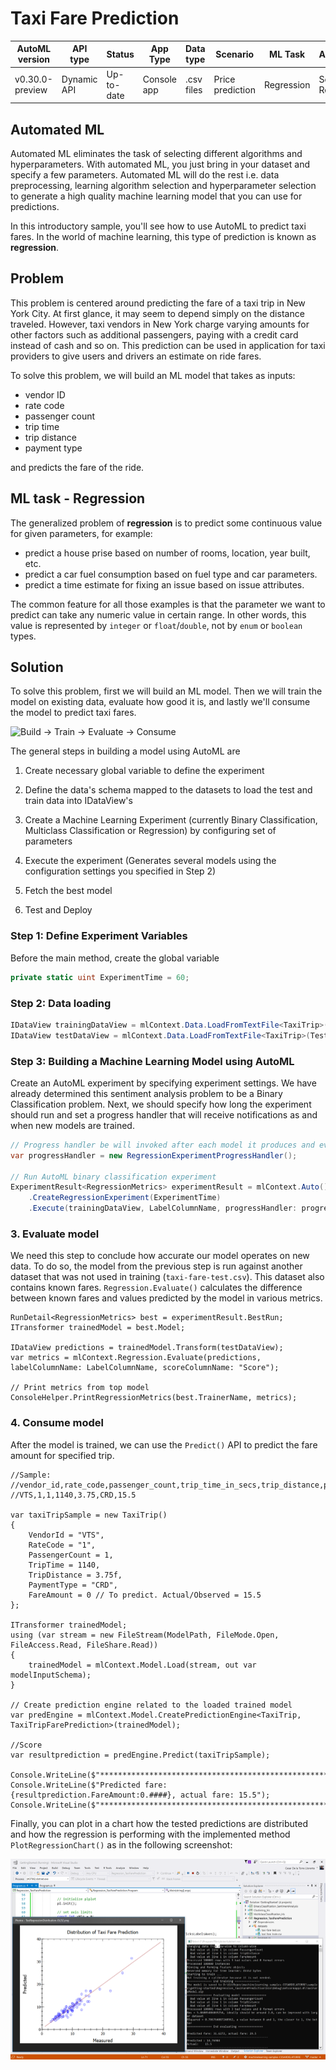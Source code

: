# Taxi Fare Prediction

| AutoML version | API type          | Status                        | App Type    | Data type | Scenario            | ML Task                   | Algorithms                  |
|----------------|-------------------|-------------------------------|-------------|-----------|---------------------|---------------------------|-----------------------------|
| v0.30.0-preview           | Dynamic API | Up-to-date | Console app | .csv files | Price prediction | Regression | Sdca Regression |

## Automated ML
Automated ML eliminates the task of selecting different algorithms and hyperparameters. With automated ML, you just bring in your dataset and specify a few parameters. Automated ML will do the rest i.e. data preprocessing, learning algorithm selection and hyperparameter selection to generate a high quality machine learning model that you can use for predictions.

In this introductory sample, you'll see how to use AutoML to predict taxi fares. In the world of machine learning, this type of prediction is known as **regression**.

## Problem
This problem is centered around predicting the fare of a taxi trip in New York City. At first glance, it may seem to depend simply on the distance traveled. However, taxi vendors in New York charge varying amounts for other factors such as additional passengers, paying with a credit card instead of cash and so on. This prediction can be used in application for taxi providers to give users and drivers an estimate on ride fares.

To solve this problem, we will build an ML model that takes as inputs: 
* vendor ID
* rate code
* passenger count
* trip time
* trip distance
* payment type

and predicts the fare of the ride.

## ML task - Regression
The generalized problem of **regression** is to predict some continuous value for given parameters, for example:
* predict a house prise based on number of rooms, location, year built, etc.
* predict a car fuel consumption based on fuel type and car parameters.
* predict a time estimate for fixing an issue based on issue attributes.

The common feature for all those examples is that the parameter we want to predict can take any numeric value in certain range. In other words, this value is represented by `integer` or `float`/`double`, not by `enum` or `boolean` types.

## Solution
To solve this problem, first we will build an ML model. Then we will train the model on existing data, evaluate how good it is, and lastly we'll consume the model to predict taxi fares.

![Build -> Train -> Evaluate -> Consume](../shared_content/modelpipeline.png)

The general steps in building a model using AutoML are

1) Create necessary global variable to define the experiment

2) Define the data's schema mapped to the datasets to load the test and train data into IDataView's

3) Create a Machine Learning Experiment (currently Binary Classification, Multiclass Classification or Regression) by configuring set of parameters

4) Execute the experiment (Generates several models using the configuration settings you specified in Step 2)

5) Fetch the best model

6) Test and Deploy

### Step 1: Define Experiment Variables

Before the main method, create the global variable
```C#
private static uint ExperimentTime = 60;
```

### Step 2: Data loading

```C#
IDataView trainingDataView = mlContext.Data.LoadFromTextFile<TaxiTrip>(TrainDataPath, hasHeader: true, separatorChar: ',');
IDataView testDataView = mlContext.Data.LoadFromTextFile<TaxiTrip>(TestDataPath, hasHeader: true, separatorChar: ',');
```
### Step 3: Building a Machine Learning Model using AutoML

Create an AutoML experiment by specifying experiment settings. We have already determined this sentiment analysis problem to be a Binary Classification problem. Next, we should specify how long the experiment should run and set a progress handler that will receive notifications as and when new models are trained.

```C#
// Progress handler be will invoked after each model it produces and evaluates.
var progressHandler = new RegressionExperimentProgressHandler();

// Run AutoML binary classification experiment
ExperimentResult<RegressionMetrics> experimentResult = mlContext.Auto()
    .CreateRegressionExperiment(ExperimentTime)
    .Execute(trainingDataView, LabelColumnName, progressHandler: progressHandler);

```

### 3. Evaluate model
We need this step to conclude how accurate our model operates on new data. To do so, the model from the previous step is run against another dataset that was not used in training (`taxi-fare-test.csv`). This dataset also contains known fares. `Regression.Evaluate()` calculates the difference between known fares and values predicted by the model in various metrics.

```CSharp
RunDetail<RegressionMetrics> best = experimentResult.BestRun;
ITransformer trainedModel = best.Model;

IDataView predictions = trainedModel.Transform(testDataView);
var metrics = mlContext.Regression.Evaluate(predictions, labelColumnName: LabelColumnName, scoreColumnName: "Score");

// Print metrics from top model
ConsoleHelper.PrintRegressionMetrics(best.TrainerName, metrics);
```

### 4. Consume model
After the model is trained, we can use the `Predict()` API to predict the fare amount for specified trip. 

```CSharp
//Sample: 
//vendor_id,rate_code,passenger_count,trip_time_in_secs,trip_distance,payment_type,fare_amount
//VTS,1,1,1140,3.75,CRD,15.5

var taxiTripSample = new TaxiTrip()
{
    VendorId = "VTS",
    RateCode = "1",
    PassengerCount = 1,
    TripTime = 1140,
    TripDistance = 3.75f,
    PaymentType = "CRD",
    FareAmount = 0 // To predict. Actual/Observed = 15.5
};

ITransformer trainedModel;
using (var stream = new FileStream(ModelPath, FileMode.Open, FileAccess.Read, FileShare.Read))
{
    trainedModel = mlContext.Model.Load(stream, out var modelInputSchema);
}

// Create prediction engine related to the loaded trained model
var predEngine = mlContext.Model.CreatePredictionEngine<TaxiTrip, TaxiTripFarePrediction>(trainedModel);

//Score
var resultprediction = predEngine.Predict(taxiTripSample);

Console.WriteLine($"**********************************************************************");
Console.WriteLine($"Predicted fare: {resultprediction.FareAmount:0.####}, actual fare: 15.5");
Console.WriteLine($"**********************************************************************");

```

Finally, you can plot in a chart how the tested predictions are distributed and how the regression is performing with the implemented method `PlotRegressionChart()` as in the following screenshot:

![Regression plot-chart](images/Sample-Regression-Chart.png)
